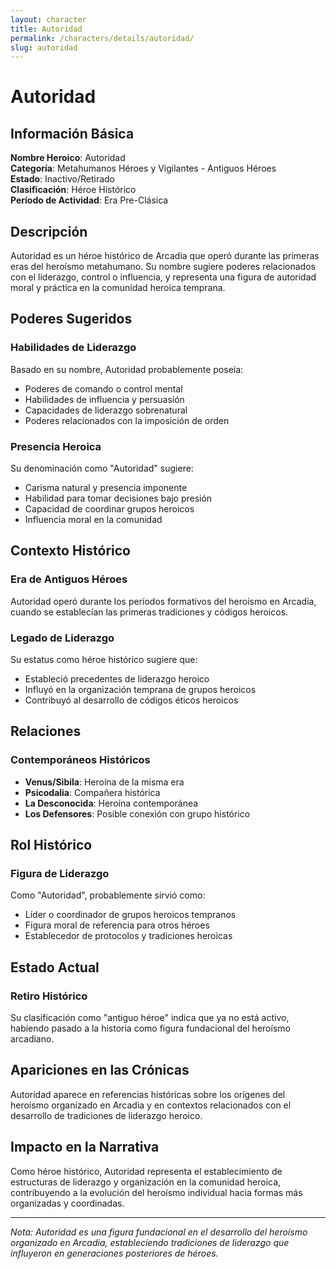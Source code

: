```yaml
---
layout: character
title: Autoridad
permalink: /characters/details/autoridad/
slug: autoridad
---
```


# Autoridad

## Información Básica

**Nombre Heroico**: Autoridad  
**Categoría**: Metahumanos Héroes y Vigilantes - Antiguos Héroes  
**Estado**: Inactivo/Retirado  
**Clasificación**: Héroe Histórico  
**Período de Actividad**: Era Pre-Clásica

## Descripción

Autoridad es un héroe histórico de Arcadia que operó durante las primeras eras del heroísmo metahumano. Su nombre sugiere poderes relacionados con el liderazgo, control o influencia, y representa una figura de autoridad moral y práctica en la comunidad heroica temprana.

## Poderes Sugeridos

### Habilidades de Liderazgo
Basado en su nombre, Autoridad probablemente poseía:
- Poderes de comando o control mental
- Habilidades de influencia y persuasión
- Capacidades de liderazgo sobrenatural
- Poderes relacionados con la imposición de orden

### Presencia Heroica
Su denominación como "Autoridad" sugiere:
- Carisma natural y presencia imponente
- Habilidad para tomar decisiones bajo presión
- Capacidad de coordinar grupos heroicos
- Influencia moral en la comunidad

## Contexto Histórico

### Era de Antiguos Héroes
Autoridad operó durante los períodos formativos del heroísmo en Arcadia, cuando se establecían las primeras tradiciones y códigos heroicos.

### Legado de Liderazgo
Su estatus como héroe histórico sugiere que:
- Estableció precedentes de liderazgo heroico
- Influyó en la organización temprana de grupos heroicos
- Contribuyó al desarrollo de códigos éticos heroicos

## Relaciones

### Contemporáneos Históricos
- **Venus/Sibila**: Heroína de la misma era
- **Psicodalia**: Compañera histórica
- **La Desconocida**: Heroína contemporánea
- **Los Defensores**: Posible conexión con grupo histórico

## Rol Histórico

### Figura de Liderazgo
Como "Autoridad", probablemente sirvió como:
- Líder o coordinador de grupos heroicos tempranos
- Figura moral de referencia para otros héroes
- Establecedor de protocolos y tradiciones heroicas

## Estado Actual

### Retiro Histórico
Su clasificación como "antiguo héroe" indica que ya no está activo, habiendo pasado a la historia como figura fundacional del heroísmo arcadiano.

## Apariciones en las Crónicas

Autoridad aparece en referencias históricas sobre los orígenes del heroísmo organizado en Arcadia y en contextos relacionados con el desarrollo de tradiciones de liderazgo heroico.

## Impacto en la Narrativa

Como héroe histórico, Autoridad representa el establecimiento de estructuras de liderazgo y organización en la comunidad heroica, contribuyendo a la evolución del heroísmo individual hacia formas más organizadas y coordinadas.

---

*Nota: Autoridad es una figura fundacional en el desarrollo del heroísmo organizado en Arcadia, estableciendo tradiciones de liderazgo que influyeron en generaciones posteriores de héroes.*